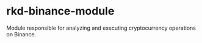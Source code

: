 # rkd-binance-module
Module responsible for analyzing and executing cryptocurrency operations on Binance.
